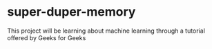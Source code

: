# super-duper-memory
This project will be learning about machine learning through a tutorial offered by Geeks for Geeks
